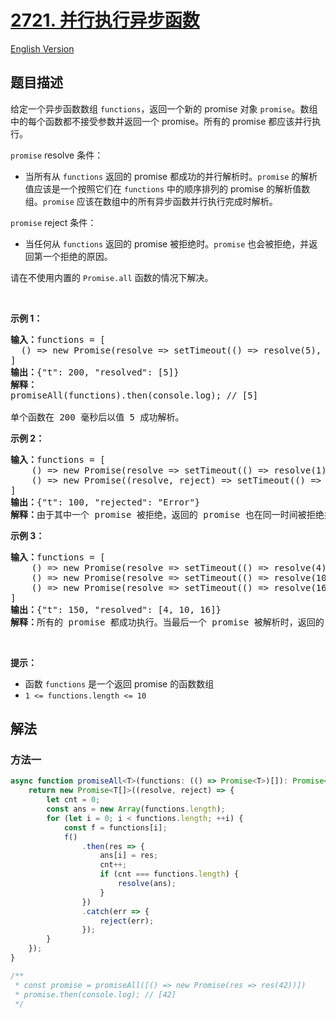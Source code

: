 # [2721. 并行执行异步函数](https://leetcode.cn/problems/execute-asynchronous-functions-in-parallel)

[English Version](/solution/2700-2799/2721.Execute%20Asynchronous%20Functions%20in%20Parallel/README_EN.md)

<!-- tags: -->

## 题目描述

<!-- 这里写题目描述 -->

<p>给定一个异步函数数组 <code>functions</code>，返回一个新的 promise 对象&nbsp;<code>promise</code>。数组中的每个函数都不接受参数并返回一个 promise。所有的 promise 都应该并行执行。</p>

<p><code>promise</code> resolve 条件：</p>

<ul>
	<li>当所有从 <code>functions</code> 返回的 promise 都成功的并行解析时。<code>promise</code> 的解析值应该是一个按照它们在 <code>functions</code> 中的顺序排列的 promise 的解析值数组。<code>promise</code> 应该在数组中的所有异步函数并行执行完成时解析。</li>
</ul>

<p><code>promise</code>&nbsp;reject 条件：</p>

<ul>
	<li>当任何从 <code>functions</code> 返回的 promise 被拒绝时。<code>promise</code> 也会被拒绝，并返回第一个拒绝的原因。</li>
</ul>

<p>请在不使用内置的 <code>Promise.all</code> 函数的情况下解决。</p>

<p>&nbsp;</p>

<p><strong class="example">示例 1：</strong></p>

<pre>
<b>输入：</b>functions = [
&nbsp; () =&gt; new Promise(resolve =&gt; setTimeout(() =&gt; resolve(5), 200))
]
<b>输出：</b>{"t": 200, "resolved": [5]}
<b>解释：</b>
promiseAll(functions).then(console.log); // [5]

单个函数在 200 毫秒后以值 5 成功解析。
</pre>

<p><strong class="example">示例 2：</strong></p>

<pre>
<b>输入：</b>functions = [
    () =&gt; new Promise(resolve =&gt; setTimeout(() =&gt; resolve(1), 200)), 
    () =&gt; new Promise((resolve, reject) =&gt; setTimeout(() =&gt; reject("Error"), 100))
]
<b>输出：</b>{"t": 100, "rejected": "Error"}
<b>解释：</b>由于其中一个 promise 被拒绝，返回的 promise 也在同一时间被拒绝并返回相同的错误。
</pre>

<p><strong class="example">示例 3：</strong></p>

<pre>
<b>输入：</b>functions = [
    () =&gt; new Promise(resolve =&gt; setTimeout(() =&gt; resolve(4), 50)), 
    () =&gt; new Promise(resolve =&gt; setTimeout(() =&gt; resolve(10), 150)), 
    () =&gt; new Promise(resolve =&gt; setTimeout(() =&gt; resolve(16), 100))
]
<b>输出：</b>{"t": 150, "resolved": [4, 10, 16]}
<b>解释：</b>所有的 promise 都成功执行。当最后一个 promise 被解析时，返回的 promise 也被解析了。
</pre>

<p>&nbsp;</p>

<p><strong>提示：</strong></p>

<ul>
	<li>函数 <code>functions</code> 是一个返回 promise 的函数数组</li>
	<li><code>1 &lt;= functions.length &lt;= 10</code></li>
</ul>

## 解法

### 方法一

<!-- tabs:start -->

```ts
async function promiseAll<T>(functions: (() => Promise<T>)[]): Promise<T[]> {
    return new Promise<T[]>((resolve, reject) => {
        let cnt = 0;
        const ans = new Array(functions.length);
        for (let i = 0; i < functions.length; ++i) {
            const f = functions[i];
            f()
                .then(res => {
                    ans[i] = res;
                    cnt++;
                    if (cnt === functions.length) {
                        resolve(ans);
                    }
                })
                .catch(err => {
                    reject(err);
                });
        }
    });
}

/**
 * const promise = promiseAll([() => new Promise(res => res(42))])
 * promise.then(console.log); // [42]
 */
```

<!-- tabs:end -->

<!-- end -->
